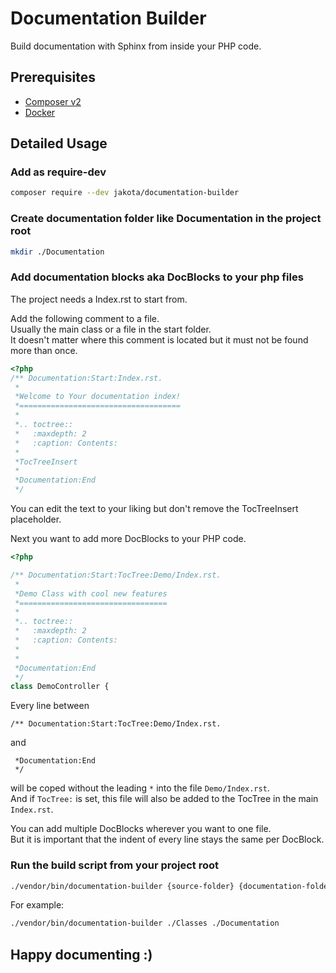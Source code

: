 # Documentation Builder

Build documentation with Sphinx from inside your PHP code.

## Prerequisites

- [Composer v2](https://getcomposer.org/download/)
- [Docker](https://www.docker.com/products/container-runtime)

## Detailed Usage

### Add as require-dev

```bash
composer require --dev jakota/documentation-builder
```

### Create documentation folder like Documentation in the project root

```bash
mkdir ./Documentation
```

### Add documentation blocks aka DocBlocks to your php files

The project needs a Index.rst to start from.  

Add the following comment to a file.  
Usually the main class or a file in the start folder.  
It doesn't matter where this comment is located but it must not be found more than once.  

```php
<?php
/** Documentation:Start:Index.rst.
 *
 *Welcome to Your documentation index!
 *====================================
 *
 *.. toctree::
 *   :maxdepth: 2
 *   :caption: Contents:
 *
 *TocTreeInsert
 *
 *Documentation:End
 */
```

You can edit the text to your liking but don't remove the TocTreeInsert placeholder.  

Next you want to add more DocBlocks to your PHP code.

```php
<?php

/** Documentation:Start:TocTree:Demo/Index.rst.
 *
 *Demo Class with cool new features
 *=================================
 *
 *.. toctree::
 *   :maxdepth: 2
 *   :caption: Contents:
 *
 *
 *Documentation:End
 */
class DemoController {
```

Every line between

```text
/** Documentation:Start:TocTree:Demo/Index.rst.
```

and

```text
 *Documentation:End
 */
```

will be coped without the leading `*` into the file `Demo/Index.rst`.  
And if `TocTree:` is set, this file will also be added to the TocTree in the main `Index.rst`.

You can add multiple DocBlocks wherever you want  to one file.  
But it is important that the indent of every line stays the same per DocBlock.

### Run the build script from your project root

```bash
./vendor/bin/documentation-builder {source-folder} {documentation-folder}
```

For example:  

```bash
./vendor/bin/documentation-builder ./Classes ./Documentation
```

## Happy documenting :)
